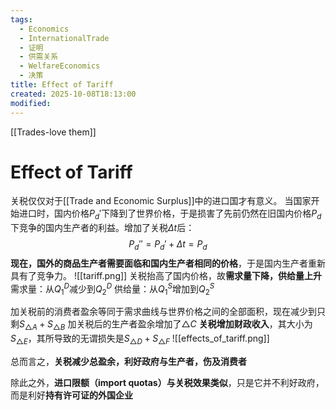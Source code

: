 ```yaml
---
tags:
  - Economics
  - InternationalTrade
  - 证明
  - 供需关系
  - WelfareEconomics
  - 决策
title: Effect of Tariff
created: 2025-10-08T18:13:00
modified:
---
```

[[Trades-love them]]
# Effect of Tariff
关税仅仅对于[[Trade and Economic Surplus]]中的进口国才有意义。
当国家开始进口时，国内价格$P_d'$下降到了世界价格，于是损害了先前仍然在旧国内价格$P_d$下竞争的国内生产者的利益。增加了关税$\Delta t$后：
$$P_d''=P_d'+\Delta t=P_d$$
**现在，国外的商品生产者需要面临和国内生产者相同的价格**，于是国内生产者重新具有了竞争力。
![[tariff.png]]
关税抬高了国内价格，故**需求量下降，供给量上升**
需求量：从$Q^D_1$减少到$Q^D_2$
供给量：从$Q^S_1$增加到$Q^S_2$

加关税前的消费者盈余等同于需求曲线与世界价格之间的全部面积，现在减少到只剩$S_{\triangle A}+S_{\triangle B}$
加关税后的生产者盈余增加了$\triangle C$
**关税增加财政收入**，其大小为$S_{\triangle E}$，其所导致的无谓损失是$S_{\triangle D}+S_{\triangle F}$
![[effects_of_tariff.png]]

总而言之，**关税减少总盈余，利好政府与生产者，伤及消费者**

除此之外，**进口限额（import quotas）与关税效果类似**，只是它并不利好政府，而是利好**持有许可证的外国企业**